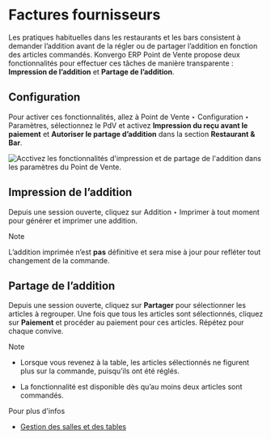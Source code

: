 # Factures fournisseurs

Les pratiques habituelles dans les restaurants et les bars consistent à
demander l’addition avant de la régler ou de partager l’addition en fonction
des articles commandés. Konvergo ERP Point de Vente propose deux fonctionnalités pour
effectuer ces tâches de manière transparente : **Impression de l’addition** et
**Partage de l’addition**.

## Configuration

Pour activer ces fonctionnalités, allez à Point de Vente ‣ Configuration ‣
Paramètres, sélectionnez le PdV et activez **Impression du reçu avant le
paiement** et **Autoriser le partage d’addition** dans la section **Restaurant
& Bar**.

![Acctivez les fonctionnalités d'impression et de partage de l'addition dans
les paramètres du Point de Vente.](../../../../_images/settings2.png)

## Impression de l’addition

Depuis une session ouverte, cliquez sur Addition ‣ Imprimer à tout moment pour
générer et imprimer une addition.

<div class="alert alert-primary">
<p class="alert-title">
Note</p><p>L’addition imprimée n’est <b>pas</b> définitive et sera mise à jour pour refléter tout changement de la commande.</p>
</div>

## Partage de l’addition

Depuis une session ouverte, cliquez sur **Partager** pour sélectionner les
articles à regrouper. Une fois que tous les articles sont sélectionnés,
cliquez sur **Paiement** et procéder au paiement pour ces articles. Répétez
pour chaque convive.

<div class="alert alert-primary">
<p class="alert-title">
Note</p><ul>
<li><p>Lorsque vous revenez à la table, les articles sélectionnés ne figurent plus sur la commande, puisqu’ils ont été réglés.</p></li>
<li><p>La fonctionnalité est disponible dès qu’au moins deux articles sont commandés.</p></li>
</ul>
</div> <div class="alert alert-secondary">
<p class="alert-title">
Pour plus d'infos</p><ul>
<li><p><a href="floors_tables">Gestion des salles et des tables</a></p></li>
</ul>
</div>

